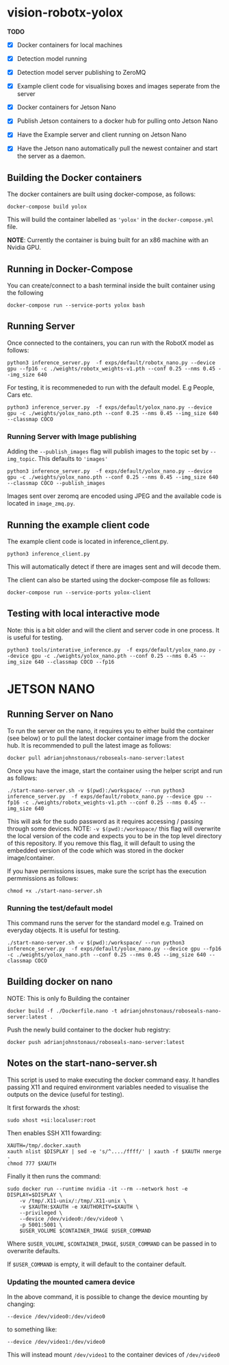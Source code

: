 # vision-robotx-yolox

**TODO**
 - [x] Docker containers for local machines
 - [x] Detection model running
 - [x] Detection model server publishing to ZeroMQ
 - [x] Example client code for visualising boxes and images seperate from the server
 - [x] Docker containers for Jetson Nano
 - [x] Publish Jetson containers to a docker hub for pulling onto Jetson Nano
 - [x] Have the Example server and client running on Jetson Nano
 - [x] Have the Jetson nano automatically pull the newest container and start the server as a daemon. 


## Building the Docker containers

The docker containers are built using docker-compose, as follows:
```
docker-compose build yolox
```
This will build the container labelled as `'yolox'` in the `docker-compose.yml` file.

**NOTE**: Currently the container is buing built for an x86 machine with an Nvidia GPU.



## Running in Docker-Compose

You can create/connect to a bash terminal inside the built container using the following
```
docker-compose run --service-ports yolox bash
```


## Running Server

Once connected to the containers, you can run with the RobotX model as follows:
```
python3 inference_server.py  -f exps/default/robotx_nano.py --device gpu --fp16 -c ./weights/robotx_weights-v1.pth --conf 0.25 --nms 0.45 --img_size 640
```

For testing, it is recommeneded to run with the default model. E.g People, Cars etc. 
```
python3 inference_server.py  -f exps/default/yolox_nano.py --device gpu -c ./weights/yolox_nano.pth --conf 0.25 --nms 0.45 --img_size 640 --classmap COCO
```

### Running Server with Image publishing

Adding the `--publish_images` flag will publish images to the topic set by `--img_topic`. This defaults to `'images'`

```
python3 inference_server.py  -f exps/default/yolox_nano.py --device gpu -c ./weights/yolox_nano.pth --conf 0.25 --nms 0.45 --img_size 640 --classmap COCO --publish_images
```

Images sent over zeromq are encoded using JPEG and the available code is located in `image_zmq.py`.


## Running the example client code

The example client code is located in inference_client.py.

```
python3 inference_client.py
```
This will automatically detect if there are images sent and will decode them.

The client can also be started using the docker-compose file as follows:
```
docker-compose run --service-ports yolox-client
```



## Testing with local interactive mode

Note: this is a bit older and will the client and server code in one process.
It is useful for testing.

```
python3 tools/interative_inference.py  -f exps/default/yolox_nano.py --device gpu -c ./weights/yolox_nano.pth --conf 0.25 --nms 0.45 --img_size 640 --classmap COCO --fp16
```


# JETSON NANO

## Running Server on Nano

To run the server on the nano, it requires you to either build the container (see below) or to pull the latest docker container image from the docker hub. It is recommended to pull the latest image as follows:

```
docker pull adrianjohnstonaus/roboseals-nano-server:latest
```

Once you have the image, start the container using the helper script and run as follows:

```
./start-nano-server.sh -v $(pwd):/workspace/ --run python3 inference_server.py  -f exps/default/robotx_nano.py --device gpu --fp16 -c ./weights/robotx_weights-v1.pth --conf 0.25 --nms 0.45 --img_size 640
```
This will ask for the sudo password as it requires accessing / passing through some devices.
NOTE: `-v $(pwd):/workspace/` this flag will overwrite the local version of the code and expects you to be in the top level directory of this repository. If you remove this flag, it will default to using the embedded version of the code which was stored in the docker image/container.


If you have permissions issues, make sure the script has the execution permmissions as follows:
```
chmod +x ./start-nano-server.sh
```

### Running the test/default model
This command runs the server for the standard model e.g. Trained on everyday objects. It is useful for testing. 
```
./start-nano-server.sh -v $(pwd):/workspace/ --run python3 inference_server.py  -f exps/default/yolox_nano.py --device gpu --fp16 -c ./weights/yolox_nano.pth --conf 0.25 --nms 0.45 --img_size 640 --classmap COCO
```

## Building docker on nano

NOTE: This is only fo Building the container
```
docker build -f ./Dockerfile.nano -t adrianjohnstonaus/roboseals-nano-server:latest .
```

Push the newly build container to the docker hub registry:
```
docker push adrianjohnstonaus/roboseals-nano-server:latest
```



## Notes on the start-nano-server.sh

This script is used to make executing the docker command easy. 
It handles passing X11 and required environment variables needed to visualise the outputs on the device (useful for testing). 

It first forwards the xhost:
```
sudo xhost +si:localuser:root
```
Then enables SSH X11 fowarding:
```
XAUTH=/tmp/.docker.xauth
xauth nlist $DISPLAY | sed -e 's/^..../ffff/' | xauth -f $XAUTH nmerge -
chmod 777 $XAUTH
```

Finally it then runs the command:
```
sudo docker run --runtime nvidia -it --rm --network host -e DISPLAY=$DISPLAY \
    -v /tmp/.X11-unix/:/tmp/.X11-unix \
    -v $XAUTH:$XAUTH -e XAUTHORITY=$XAUTH \
    --privileged \
    --device /dev/video0:/dev/video0 \
    -p 5001:5001 \
    $USER_VOLUME $CONTAINER_IMAGE $USER_COMMAND
```

Where `$USER_VOLUME`, `$CONTAINER_IMAGE`, `$USER_COMMAND` can be passed in to overwrite defaults.

If `$USER_COMMAND` is empty, it will default to the container default. 

### Updating the mounted camera device

In the above command, it is possible to change the device mounting by changing:
```
--device /dev/video0:/dev/video0
```
to something like:
```
--device /dev/video1:/dev/video0
```

This will instead mount `/dev/video1` to the container devices of `/dev/video0`

